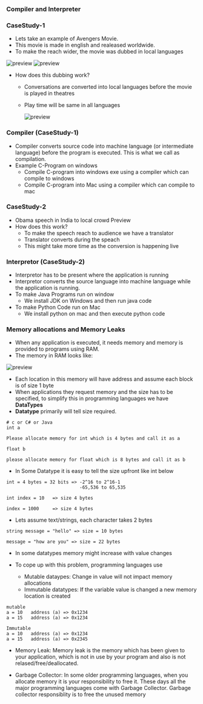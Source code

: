 ### Compiler and Interpreter

### CaseStudy-1
* Lets take an example of Avengers Movie. 
* This movie is made in english and realeased worldwide. 
* To make the reach wider, the movie was dubbed in local languages

![preview](../../../../assets/python06.jpg)
![preview](../../../../assets/python07.jpg)

* How does this dubbing work?
  * Conversations are converted into local languages before the movie is played in theatres
  * Play time will be same in all languages

    ![preview](../../../../assets/python08.jpg)

### Compiler (CaseStudy-1)
* Compiler converts source code into machine language (or intermediate language) before the program is executed. This is what we call as compilation.
* Example C-Program on windows
  * Compile C-program into windows exe using a compiler which can compile to windows
  * Compile C-program into Mac using a compiler which can compile to mac

### CaseStudy-2
* Obama speech in India to local crowd Preview
* How does this work?
  * To make the speech reach to audience we have a translator
  * Translator converts during the speach
  * This might take more time as the conversion is happening live
  
### Interpretor (CaseStudy-2)
* Interpretor has to be present where the application is running
* Interpretor converts the source language into machine language while the application is running.
* To make Java Programs run on window
  * We install JDK on Windows and then run java code
* To make Python Code run on Mac
  * We install python on mac and then execute python code

### Memory allocations and Memory Leaks
* When any application is executed, it needs memory and memory is provided to programs using RAM.
* The memory in RAM looks like:

![preview](../../../../assets/python06.png)

* Each location in this memory will have address and assume each block is of size 1 byte
* When applications they request memory and the size has to be specified, to simplify this in programming languages we have __DataTypes__
* __Datatype__ primarily will tell size required.
```
# c or C# or Java
int a

Please allocate memory for int which is 4 bytes and call it as a

float b

please allocate memory for float which is 8 bytes and call it as b
```
* In Some Datatype it is easy to tell the size upfront like int below
```
int = 4 bytes = 32 bits => -2^16 to 2^16-1
                           -65,536 to 65,535

int index = 10   => size 4 bytes

index = 1000     => size 4 bytes
```
* Lets assume text/strings, each character takes 2 bytes
```
string message = "hello" => size = 10 bytes

message = "how are you" => size = 22 bytes
```
* In some datatypes memory might increase with value changes

* To cope up with this problem, programming languages use

  * Mutable dataypes: Change in value will not impact memory allocations
  * Immutable datatypes: If the variable value is changed a new memory location is created
```
mutable
a = 10   address (a) => 0x1234
a = 15   address (a) => 0x1234
```
```
Immutable
a = 10   address (a) => 0x1234
a = 15   address (a) => 0x2345
```
* Memory Leak: Memory leak is the memory which has been given to your application, which is not in use by your program and also is not relased/free/deallocated.

* Garbage Collector: In some older programming languages, when you allocate memory it is your responsibility to free it. These days all the major programming languages come with Garbage Collector. Garbage collector responsiblity is to free the unused memory